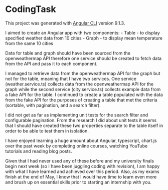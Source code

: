 # CodingTask
This project was generated with [Angular CLI](https://github.com/angular/angular-cli) version 9.1.3.


I aimed to create an Angular app with two components:
	- Table - to display specified weather data from 10 cities
	- Graph - to display mean temperature from the same 10 cities

Data for table and graph should have been sourced from the openweathermap API therefore one service should be created to fetch data from the API and pass it to each component.

I managed to retrieve data from the openweathermap API for the graph but not for the table, meaning that I have two services. One service (weather.service.ts) collects data from the openweathermap API for the graph while the second service (city.service.ts) collects example data from a fake API for the table. I continued to create a table populated with the data from the fake API for the purposes of creating a table that met the criteria (sortable, with pagination, and a search filter).

I did not get as far as implementing unit tests for the search filter and configurable pagination. From the research I did about unit tests it seems that I should have created these two properties separate to the table itself in order to be able to test them in isolation.

I have enjoyed learning a huge amount about Angular, typescript, chart.js over the past week by completing online courses, watching YouTube tutorials and reading blog posts. 

Given that I had never used any of these before and my university finals begin next week (so I have been juggling coding with revision), I am happy with what I have learned and achieved over this period. Also, as my exams finish at the end of May, I know that I would have time to learn even more and brush up on essential skills prior to starting an internship with you.
